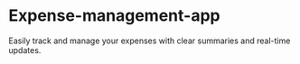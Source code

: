 # Expense-management-app
Easily track and manage your expenses with clear summaries and real-time updates.
